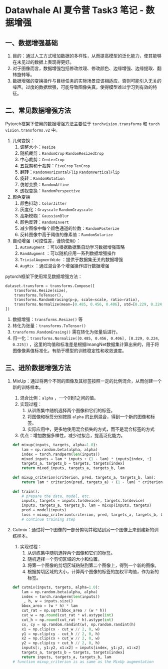 # Datawhale AI 夏令营 Task3 笔记 - 数据增强

## 一、数据增强基础

1. 目的：通过人工方式增加数据的多样性，从而提高模型的泛化能力，使其能够在未见过的数据上表现得更好。
2. 对于图像而言，数据增强包括修改纹理、修改颜色、边缘增强、边缘提取、翻转旋转等。
3. 数据增强的变换操作与目标任务的实际场景应该相适应，否则可能引入无关的噪声。过度的数据增强，可能导致图像失真，使得模型难以学习到有效的特征。

## 二、常见数据增强方法

Pytorch框架下使用的数据增强方法主要位于 `torchvision.transforms` 和 `torch vision.transforms.v2` 中。

1. 几何变换：
    1. 调整大小：`Resize`
    2. 随机裁剪：`RandomCrop` `RandomResizedCrop`
    3. 中心裁剪：`CenterCrop`
    4. 五裁剪和十裁剪：`FiveCrop` `TenCrop`
    5. 翻转：`RandomHorizontalFlip` `RandomVerticalFlip`
    6. 旋转：`RandomRotation`
    7. 仿射变换：`RandomAffine`
    8. 透视变换：`RandomPerspective`
2. 颜色变换
    1. 颜色抖动：`ColorJitter`
    2. 灰度化：`Grayscale` `RandomGrayscale`
    3. 高斯模糊：`GaussianBlur`
    4. 颜色反转：`RandomInvert`
    5. 减少图像中每个颜色通道的位数：`RandomPosterize`
    6. 反转图像中高于阈值的像素值：`RandomSolarize`
3. 自动增强（可控性差，谨慎使用）：
    1. `AutoAugment` ：可以根据数据集自动学习数据增强策略
    2. `RandAugment` ：可以随机应用一系列数据增强操作
    3. `TrivialAugmentWide` ：提供于数据集无关的数据增强
    4. `AugMix` ：通过混合多个增强操作进行数据增强

pytorch框架下使用常见数据增强方法：

```python
dataset.transform = transforms.Compose([
    transforms.Resize(size),
    transforms.ToTensor(),
    transforms.RandomErasing(p=p, scale=scale, ratio=ratio),
    transforms.Normalize(mean=[0.485, 0.456, 0.406], std=[0.229, 0.224, 0.225]),
])
```

1. 数据增强：`transforms.Resize()` 等
2. 转化为张量：`transforms.ToTensor()`
3. `transforms.RandomErasing()` 需在转化为张量后进行。
4. 归一化：`transforms.Normalize([0.485, 0.456, 0.406], [0.229, 0.224, 0.225])` ，这里的均值和标准差是根据ImangNet数据集计算出来的，用于将图像像素值标准化，有助于模型的训练稳定性和收敛速度。

## 三、进阶数据增强方法

1. MixUp：通过将两个不同的图像及其标签按照一定的比例混合，从而创建一个新的训练样本。

    1. 混合比例：`alpha` ，一个0到1之间的值。
    2. 实现过程：
        1. 从训练集中随机选择两个图像和它们的标签。
        2. 将图像和标签分别按照 `alpha` 的比例混合，得到一个新的图像和标签。
        3. 实际应用中，更多地使用混合损失的方式，而不是混合标签的方式
    3. 优点：增加数据多样性，减少过拟合，提高泛化能力。

    ```python
    def mixup(inputs, targets, alpha=1.0):
        lam = np.random.beta(alpha, alpha)
        index = torch.randperm(len(inputs))
        mixed_inputs = lam * inputs + (1 - lam) * inputs[index, :]
        targets_a, targets_b = targets, targets[index]
        return mixed_inputs, targets_a, targets_b, lam
        
    def mixup_criterion(criterion, pred, targets_a, targets_b, lam):
        return lam * criterion(pred, targets_a) + (1 - lam) * criterion(pred, targets_b)
        
    def train():
        # prepare the data, model, etc.
        inputs, targets = inputs.to(device), targets.to(device)
        inputs, targets_a, targets_b, lam = mixup(inputs, targets)
        pred = model(inputs)
        loss = mixup_criterion(criterion, pred, targets_a, targets_b, lam)
        # continue training step
    ```

2. Cutmix：通过将一个图像的一部分剪切并粘贴到另一个图像上来创建新的训练样本。

    1. 实现过程：
        1. 从训练集中随机选择两个图像和它们的标签。
        2. 随机选择一个剪切区域的大小和位置。
        3. 将第一个图像的剪切区域粘贴到第二个图像上，得到一个新的图像。
        4. 根据剪切区域的大小，计算两个图像的标签的加权平均值，作为新的标签。

    ```python
    def cutmix(inputs, targets, alpha=1.0):
        lam = np.random.beta(alpha, alpha)
        index = torch.randperm(len(inputs))
        _, h, w = inputs.size()
        bbox_area = (w * h) * lam
        cut_rat = np.sqrt(bbox_area / (w * h))
        cut_w = np.round(cut_rat * w).astype(int)
        cut_h = np.round(cut_rat * h).astype(int)
        cx, cy = np.random.randint(w), np.random.randint(h)
        x1 = np.clip(cx - cut_w // 2, 0, w)
        y1 = np.clip(cy - cut_h // 2, 0, h)
        x2 = np.clip(cx + cut_w // 2, 0, w)
        y2 = np.clip(cy + cut_h // 2, 0, h)
        inputs[:, y1:y2, x1:x2] = inputs[index, y1:y2, x1:x2]
        targets_a, targets_b = targets, targets[index]
        return inputs, targets_a, targets_b, lam
    # function mixup_criterion is as same as the MixUp augmentation
    ```

    

